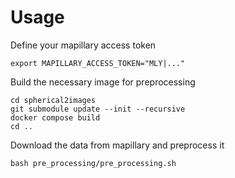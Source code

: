 # Usage


Define your mapillary access token
```
export MAPILLARY_ACCESS_TOKEN="MLY|..."
```

Build the necessary image for preprocessing
```
cd spherical2images
git submodule update --init --recursive
docker compose build
cd ..
```

Download the data from mapillary and preprocess it
```
bash pre_processing/pre_processing.sh
```

